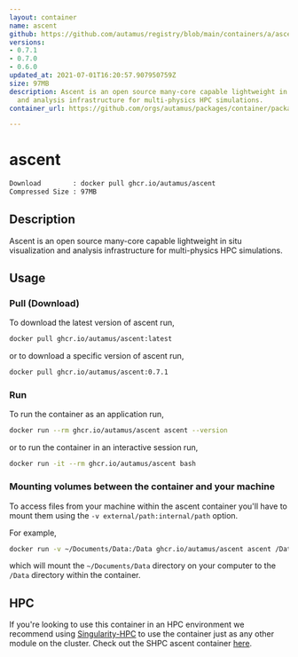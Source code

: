 ```yaml
---
layout: container
name: ascent
github: https://github.com/autamus/registry/blob/main/containers/a/ascent/spack.yaml
versions:
- 0.7.1
- 0.7.0
- 0.6.0
updated_at: 2021-07-01T16:20:57.907950759Z
size: 97MB
description: Ascent is an open source many-core capable lightweight in situ visualization
  and analysis infrastructure for multi-physics HPC simulations.
container_url: https://github.com/orgs/autamus/packages/container/package/ascent

---
```

# ascent
```bash 
Download        : docker pull ghcr.io/autamus/ascent
Compressed Size : 97MB
```

## Description
Ascent is an open source many-core capable lightweight in situ visualization and analysis infrastructure for multi-physics HPC simulations.

## Usage
### Pull (Download)
To download the latest version of ascent run,

```bash
docker pull ghcr.io/autamus/ascent:latest
```

or to download a specific version of ascent run,

```bash
docker pull ghcr.io/autamus/ascent:0.7.1
```
### Run
To run the container as an application run,
```bash
docker run --rm ghcr.io/autamus/ascent ascent --version
```

or to run the container in an interactive session run,
```bash
docker run -it --rm ghcr.io/autamus/ascent bash
```

### Mounting volumes between the container and your machine
To access files from your machine within the ascent container you'll have to mount them using the `-v external/path:internal/path` option.

For example,
```bash
docker run -v ~/Documents/Data:/Data ghcr.io/autamus/ascent ascent /Data/myData.csv
```
which will mount the `~/Documents/Data` directory on your computer to the `/Data` directory within the container.

## HPC
If you're looking to use this container in an HPC environment we recommend using [Singularity-HPC](https://singularity-hpc.readthedocs.io) to use the container just as any other module on the cluster. Check out the SHPC ascent container [here](https://singularityhub.github.io/singularity-hpc/r/ghcr.io-autamus-ascent/).